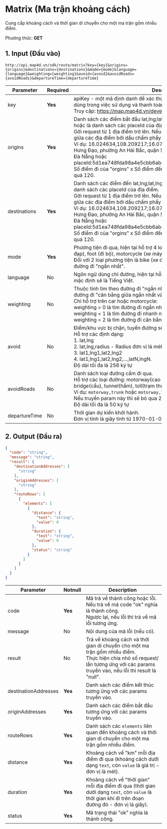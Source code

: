 #  Matrix (Ma trận khoảng cách)
Cung cấp khoảng cách và thời gian di chuyển cho một ma trận gồm nhiều điểm. 

Phương thức: **GET**
## 1. Input (Đầu vào)
```
http://api.map4d.vn/sdk/route/matrix?key={key}&origins={origins}&destinations={destinations}&mode={mode}&language={language}&weighting={weighting}&avoid={avoid}&avoidRoads={avoidRoads}&departureTime={departureTime}
```
| Parameter   | Required | Description                                                                                                                                                                                                                                                                                                    |
|-------------|----------|----------------------------------------------------------------------------------------------------------------------------------------------------------------------------------------------------------------------------------------------------------------------------------------------------------------|
| key         | **Yes**      | apiKey - một mã định danh để xác thực các yêu cầu liên quan đến projects dùng trong việc sử dụng và thanh toán. <br>Truy cập: https://map.map4d.vn/developer/key/add để tạo key.                                                                                                                              |
| origins     | **Yes**      | Danh sách các điểm bắt đầu lat,lng;lat,lng... hoặc là danh sách các địa chỉ hoặc là danh sách các placeId của địa điểm. <br>Gởi request từ 1 địa điểm trở lên. Nếu nhập từ 2 địa điểm trở lên thì phân cách giữa các địa điểm bởi dấu chấm phẩy ";". <br>Ví dụ: 16.024634,108.209217;16.0717664,108.2236151 hoặc 271 Trần Hưng Đạo, phường An Hải Bắc, quận Sơn Trà, TP Đà Nẵng; 31 Lê Văn Duyệt, Đà Nẵng hoặc placeId:5d1ea748fda98a4e5cbb6ab4;placeId:62134224ff455bdb14355563<br>Số điểm đi của "orgins" x Số điểm đến của "destinations" không được vượt quá 120.                            |
| destinations | **Yes**      | Danh sách các điểm đến lat,lng;lat,lng... hoặc là danh sách các địa chỉ hoặc là danh sách các placeId của địa điểm.<br>Gởi request từ 1 địa điểm trở lên. Nếu nhập từ 2 địa điểm trở lên thì phân cách giữa các địa điểm bởi dấu chấm phẩy ";". <br>Ví dụ: 16.024634,108.209217;16.0717664,108.2236151 hoặc 271 Trần Hưng Đạo, phường An Hải Bắc, quận Sơn Trà, TP Đà Nẵng; 31 Lê Văn Duyệt, Đà Nẵng hoặc placeId:5d1ea748fda98a4e5cbb6ab4;placeId:62134224ff455bdb14355563<br>Số điểm đi của "orgins" x Số điểm đến của "destinations" không được vượt quá 120.          |
| mode        | **Yes**      | Phương tiện đi qua, hiện tại hỗ trợ 4 loại phương tiện: car (xe hơi), bike (xe đạp), foot (đi bộ), motorcycle (xe máy).<br>Đối với 2 loại phương tiện là bike (xe đạp) và foot (đi bộ) thì thuộc tính tìm theo đường đi "ngắn nhất".                                                                           |
| language    | No       | Ngôn ngữ dùng chỉ đường, hiện tại hỗ trợ Tiếng Việt (vi) hoặc Tiếng Anh (en), mặc định sẽ là Tiếng Việt.                                                                                                                                                                                                       |
| weighting   | No       | Thuộc tính tìm theo đường đi "ngắn nhất" hay đường đi "nhanh nhất" hay đường đi "cân bằng giữa ngắn nhất và nhanh nhất",  mặc định là "nhanh nhất". <br>Chỉ hỗ trợ trên car hoặc motorcycle:<br>weighting = 0 là tìm đường đi ngắn nhất. <br>weighting = 1 là tìm đường đi nhanh nhất. <br>weighting = 2 là tìm đường đi cân bằng giữa ngắn nhất và nhanh nhất. |
| avoid       | No       | Điểm/khu vực bị chặn, tuyến đường sẽ không đi qua đây. <br>Hỗ trợ các định dạng: <br> 1. lat,lng<br> 2. lat,lng,radius - Radius đơn vị là mét từ 0 đến 50 mét <br> 3. lat1,lng1,lat2,lng2<br> 4. lat1,lng1,lat2,lng2,...,latN,lngN. <br>Độ dài tối đa là 256 ký tự                                                               |
| avoidRoads  | No       | Danh sách loại đường cấm đi qua.<br>Hỗ trợ các loại đường: motorway(cao tốc), trunk(xa lộ), ferry(phà), bridge(cầu), tunnel(hầm), toll(trạm thu phí). <br>Ví dụ: `motorway,trunk` hoặc `motorway,trunk,ferry,bridge,tunnel,toll`<br>Nếu truyền param này thì sẽ bỏ qua 2 param `weighting` và `avoid`. <br>Độ dài tối đa là 50 ký tự      
| departureTime  | No       | Thời gian dự kiến khởi hành. <br>Đơn vị tính là giây tính từ 1970-01-01T00:00:00 UTC.                                                                                                                                           |
## 2. Output (Đầu ra)
```json
{
  "code": "string",
  "message": "string",
  "result": {
    "destinationAddresses": [
      "string"
    ],
    "originAddresses": [
      "string"
    ],
    "routeRows": [
      {
        "elements": [
          {
            "distance": {
              "text": "string",
              "value": 0
            },
            "duration": {
              "text": "string",
              "value": 0
            },
            "status": "string"
          }
        ]
      }
    ]
  }
}
```
| Parameter            | Notnull | Description                                                                                                                                                                        |
|----------------------|---------|------------------------------------------------------------------------------------------------------------------------------------------------------------------------------------|
| code                 | **Yes**     | Mã trả về thành công hoặc lỗi.<br>Nếu trả về mã code "ok" nghĩa là thành công.<br>Ngược lại, nếu lỗi thì trả về mã lỗi tương ứng.                                                  |
| message              | No      | Nội dung của mã lỗi (nếu có).                                                                                                                                                      |
| result               | No      | Trả về khoảng cách và thời gian di chuyển cho một ma trận gồm nhiều điểm.<br>Thực hiện chia nhỏ số request/ lần tương ứng với các params truyền vào, nếu lỗi thì result là "null". |
| destinationAddresses | **Yes**     | Danh sách các điểm kết thúc tương ứng với các params truyền vào.                                                                                                                   |
| originAddresses      | **Yes**     | Danh sách các điểm bắt đầu tương ứng với các params truyền vào.                                                                                                                    |
| routeRows            | **Yes**     | Danh sách các `elements` liên quan đến khoảng cách và thời gian di chuyển cho một ma trận gồm nhiều điểm.                                                                          |
| distance             | **Yes**     | Khoảng cách về "km" mỗi địa điểm đi qua (khoảng cách dưới dạng `text`, còn `value` là giá trị - đơn vị là mét).                                                                    |
| duration             | **Yes**     | Khoảng cách về "thời gian" mỗi địa điểm đi qua (thời gian dưới dạng `text`, còn `value` là thời gian khi đi trên đoạn đường đó - đơn vị là giây).                                  |
| status               | **Yes**     | Mã trạng thái "ok" nghĩa là thành công.                                                                                                                                            |